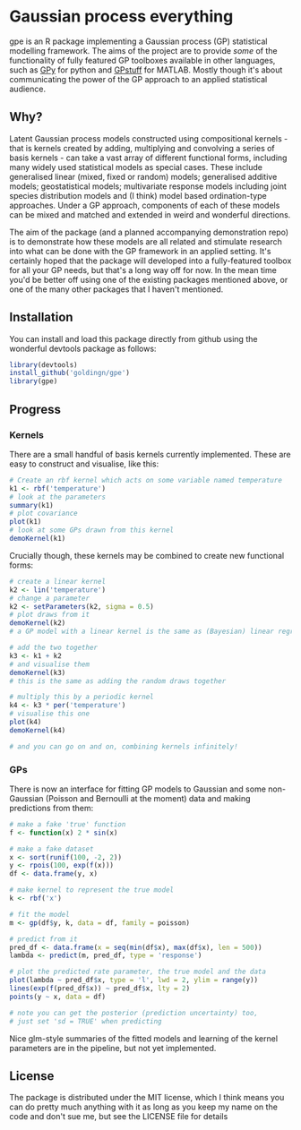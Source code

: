 # Gaussian process everything

gpe is an R package implementing a Gaussian process (GP) statistical modelling framework. The aims of the project are to provide *some* of the functionality of fully featured GP toolboxes available in other languages, such as [GPy](https://github.com/SheffieldML/GPy) for python and [GPstuff](http://becs.aalto.fi/en/research/bayes/gpstuff/) for MATLAB. Mostly though it's about communicating the power of the GP approach to an applied statistical audience.

## Why?

Latent Gaussian process models constructed using compositional kernels - that is kernels created by adding, multiplying and convolving a series of basis kernels - can take a vast array of different functional forms, including many widely used statistical models as special cases. These include generalised linear (mixed, fixed or random) models; generalised additive models; geostatistical models; multivariate response models including joint species distribution models and (I think) model based ordination-type approaches. Under a GP approach, components of each of these models can be mixed and matched and extended in weird and wonderful directions.

The aim of the package (and a planned accompanying demonstration repo) is to demonstrate how these models are all related and stimulate research into what can be done with the GP framework in an applied setting. It's certainly hoped that the package will developed into a fully-featured toolbox for all your GP needs, but that's a long way off for now. In the mean time you'd be better off using one of the existing packages mentioned above, or one of the many other packages that I haven't mentioned.

## Installation

You can install and load this package directly from github using the wonderful devtools package as follows:

```r
library(devtools)
install_github('goldingn/gpe')
library(gpe)
```

## Progress

### Kernels

There are a small handful of basis kernels currently implemented. These are easy to construct and visualise, like this:

```r
# Create an rbf kernel which acts on some variable named temperature
k1 <- rbf('temperature')
# look at the parameters
summary(k1)
# plot covariance
plot(k1)
# look at some GPs drawn from this kernel
demoKernel(k1)
```

Crucially though, these kernels may be combined to create new functional forms:

```r
# create a linear kernel
k2 <- lin('temperature')
# change a parameter
k2 <- setParameters(k2, sigma = 0.5)
# plot draws from it
demoKernel(k2)
# a GP model with a linear kernel is the same as (Bayesian) linear regression

# add the two together
k3 <- k1 + k2
# and visualise them
demoKernel(k3)
# this is the same as adding the random draws together

# multiply this by a periodic kernel
k4 <- k3 * per('temperature')
# visualise this one
plot(k4)
demoKernel(k4)

# and you can go on and on, combining kernels infinitely!
```

### GPs

There is now an interface for fitting GP models to Gaussian and some non-Gaussian (Poisson and Bernoulli at the moment) data and making predictions from them:

```r
# make a fake 'true' function
f <- function(x) 2 * sin(x)

# make a fake dataset
x <- sort(runif(100, -2, 2))
y <- rpois(100, exp(f(x)))
df <- data.frame(y, x)

# make kernel to represent the true model
k <- rbf('x') 

# fit the model
m <- gp(df$y, k, data = df, family = poisson)

# predict from it
pred_df <- data.frame(x = seq(min(df$x), max(df$x), len = 500))
lambda <- predict(m, pred_df, type = 'response')

# plot the predicted rate parameter, the true model and the data
plot(lambda ~ pred_df$x, type = 'l', lwd = 2, ylim = range(y))
lines(exp(f(pred_df$x)) ~ pred_df$x, lty = 2)
points(y ~ x, data = df)

# note you can get the posterior (prediction uncertainty) too,
# just set 'sd = TRUE' when predicting
```

Nice glm-style summaries of the fitted models and learning of the kernel parameters are in the pipeline, but not yet implemented.

## License

The package is distributed under the MIT license, which I think means you can do pretty much anything with it as long as you keep my name on the code and don't sue me, but see the LICENSE file for details
